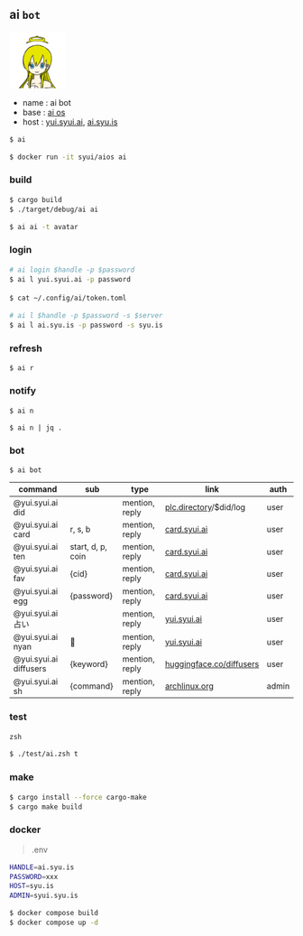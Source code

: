 ## ai `bot`

<img src="./icon/avatar.png" width="100">

- name : ai bot
- base : [ai os](https://git.syui.ai/ai/os)
- host : [yui.syui.ai](https://bsky.app/profile/yui.syui.ai), [ai.syu.is](https://web.syu.is/profile/ai.syu.is)

```sh
$ ai
```

```sh
$ docker run -it syui/aios ai
```

### build

```sh
$ cargo build
$ ./target/debug/ai ai
```

```sh
$ ai ai -t avatar
```

### login

```sh
# ai login $handle -p $password
$ ai l yui.syui.ai -p password

$ cat ~/.config/ai/token.toml
```

```sh
# ai l $handle -p $password -s $server
$ ai l ai.syu.is -p password -s syu.is
```

### refresh

```
$ ai r
```

### notify

```
$ ai n
```

```
$ ai n | jq .
```

### bot

```
$ ai bot
```

|command|sub|type|link|auth|
|---|---|---|---|---|
|@yui.syui.ai did||mention, reply| [plc.directory](https://plc.directory)/$did/log |user|
|@yui.syui.ai card|r, s, b|mention, reply| [card.syui.ai](https://card.syui.ai) |user|
|@yui.syui.ai ten|start, d, p, coin|mention, reply| [card.syui.ai](https://card.syui.ai)  |user|
|@yui.syui.ai fav|{cid}|mention, reply| [card.syui.ai](https://card.syui.ai)  |user|
|@yui.syui.ai egg|{password}|mention, reply| [card.syui.ai](https://card.syui.ai)  |user|
|@yui.syui.ai 占い||mention, reply| [yui.syui.ai](https://yui.syui.ai) |user|
|@yui.syui.ai nyan|🍬|mention, reply| [yui.syui.ai](https://yui.syui.ai) |user|
|@yui.syui.ai diffusers|{keyword}|mention, reply| [huggingface.co/diffusers](https://huggingface.co/docs/diffusers/index) |user|
|@yui.syui.ai sh|{command}|mention, reply| [archlinux.org](https://wiki.archlinux.org/title/Systemd-nspawn) |admin|

### test

`zsh`

```sh
$ ./test/ai.zsh t
```

### make

```sh
$ cargo install --force cargo-make
$ cargo make build
```


### docker

> .env 

```sh
HANDLE=ai.syu.is
PASSWORD=xxx
HOST=syu.is
ADMIN=syui.syu.is
```

```sh
$ docker compose build
$ docker compose up -d
```
